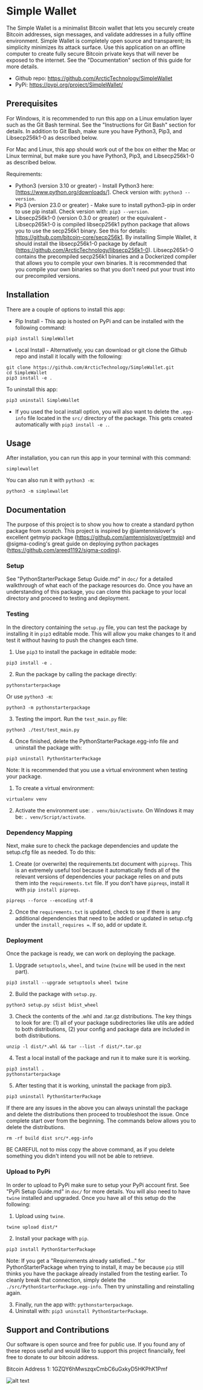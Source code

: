 # Simple Wallet
The Simple Wallet is a minimalist Bitcoin wallet that lets you securely create Bitcoin addresses, sign messages, and validate addresses in a fully offline environment. Simple Wallet is completely open source and transparent; its simplicity minimizes its attack surface. Use this application on an offline computer to create fully secure Bitcoin private keys that will never be exposed to the internet. See the "Documentation" section of this guide for more details.
* Github repo: https://github.com/ArcticTechnology/SimpleWallet
* PyPi: https://pypi.org/project/SimpleWallet/

## Prerequisites
For Windows, it is recommended to run this app on a Linux emulation layer such as the Git Bash terminal. See the "Instructions for Git Bash" section for details. In addition to Git Bash, make sure you have Python3, Pip3, and Libsecp256k1-0 as described below.

For Mac and Linux, this app should work out of the box on either the Mac or Linux terminal, but make sure you have Python3, Pip3, and Libsecp256k1-0 as described below.

Requirements:
* Python3 (version 3.10 or greater) - Install Python3 here: [https://www.python.org/downloads/]. Check version with: ```python3 --version```.
* Pip3 (version 23.0 or greater) - Make sure to install python3-pip in order to use pip install. Check version with: ```pip3 --version```.
* Libsecp256k1-0 (version 0.3.0 or greater) or the equivalent - Libsecp265k1-0 is compiled libsecp256k1 python package that allows you to use the secp256k1 binary. See this for details: https://github.com/bitcoin-core/secp256k1. By installing Simple Wallet, it should install the libsecp256k1-0 package by default (https://github.com/ArcticTechnology/libsecp256k1-0). Libsecp265k1-0 contains the precompiled secp256k1 binaries and a Dockerized compiler that allows you to compile your own binaries. It is recommended that you compile your own binaries so that you don't need put your trust into our precompiled versions.

## Installation
There are a couple of options to install this app:
* Pip Install - This app is hosted on PyPi and can be installed with the following command:
```
pip3 install SimpleWallet
```
* Local Install - Alternatively, you can download or git clone the Github repo and install it locally with the following:
```
git clone https://github.com/ArcticTechnology/SimpleWallet.git
cd SimpleWallet
pip3 install -e .
```
To uninstall this app:
```
pip3 uninstall SimpleWallet
```
* If you used the local install option, you will also want to delete the ```.egg-info``` file located in the ```src/``` directory of the package. This gets created automatically with ```pip3 install -e .```.

## Usage
After installation, you can run this app in your terminal with this command:
```
simplewallet
```
You can also run it with ```python3 -m```:
```
python3 -m simplewallet
```

## Documentation
The purpose of this project is to show you how to create a standard python package from scratch. This project is inspired by @iamtennislover's excellent getmyip package (https://github.com/iamtennislover/getmyip) and @sigma-coding's great guide on deploying python packages (https://github.com/areed1192/sigma-coding).

### Setup
See "PythonStarterPackage Setup Guide.md" in ```doc/``` for a detailed walkthrough of what each of the package resources do. Once you have an understanding of this package, you can clone this package to your local directory and proceed to testing and deployment.

### Testing
In the directory containing the ```setup.py``` file, you can test the package by installing it in ```pip3``` editable mode. This will allow you make changes to it and test it without having to push the changes each time.
1. Use ```pip3``` to install the package in editable mode:
```
pip3 install -e .
```
2. Run the package by calling the package directly:
```
pythonstarterpackage
```
Or use ```python3 -m```:
```
python3 -m pythonstarterpackage
```
3. Testing the import. Run the ```test_main.py``` file:
```
python3 ./test/test_main.py
```
4. Once finished, delete the PythonStarterPackage.egg-info file and uninstall the package with:
```
pip3 uninstall PythonStarterPackage
```

Note: It is recommended that you use a virtual environment when testing your package.
1. To create a virtual environment:
```
virtualenv venv
```
2. Activate the environment use: ```. venv/bin/activate```. On Windows it may be: ```. venv/Script/activate```.

### Dependency Mapping
Next, make sure to check the package dependencies and update the setup.cfg file as needed. To do this:
1. Create (or overwrite) the requirements.txt document with ```pipreqs```. This is an extremely useful tool because it automatically finds all of the relevant versions of dependencies your package relies on and puts them into the ```requirements.txt``` file. If you don't have ```pipreqs```, install it with ```pip install pipreqs```.
```
pipreqs --force --encoding utf-8
```
2. Once the ```requirements.txt``` is updated, check to see if there is any additional dependencies that need to be added or updated in setup.cfg under the ```install_requires =```. If so, add or update it.

### Deployment
Once the package is ready, we can work on deploying the package.

1. Upgrade ```setuptools```, ```wheel```, and ```twine``` (```twine``` will be used in the next part).
```
pip3 install --upgrade setuptools wheel twine
```
2. Build the package with ```setup.py```.
```
python3 setup.py sdist bdist_wheel
```
3. Check the contents of the .whl and .tar.gz distributions. The key things to look for are: (1) all of your package subdirectories like utils are added to both distributions, (2) your config and package data are included in both distributions.
```
unzip -l dist/*.whl && tar --list -f dist/*.tar.gz
```
4. Test a local install of the package and run it to make sure it is working.
```
pip3 install .
pythonstarterpackage
```
5. After testing that it is working, uninstall the package from pip3.
```
pip3 uninstall PythonStarterPackage
```
If there are any issues in the above you can always uninstall the package and delete the distributions then proceed to troubleshoot the issue. Once complete start over from the beginning. The commands below allows you to delete the distributions.
```
rm -rf build dist src/*.egg-info
```
BE CAREFUL not to miss copy the above command, as if you delete something you didn't intend you will not be able to retrieve.

### Upload to PyPi
In order to upload to PyPi make sure to setup your PyPi account first. See "PyPi Setup Guide.md" in ```doc/``` for more details. You will also need to have ```twine``` installed and upgraded. Once you have all of this setup do the following:

1. Upload using ```twine```.
```
twine upload dist/*
```
2. Install your package with ```pip```.
```
pip3 install PythonStarterPackage
```
Note: If you get a "Requirements already satisfied..." for PythonStarterPackage when trying to install, it may be because ```pip``` still thinks you have the package already installed from the testing earlier. To cleanly break that connection, simply delete the ```./src/PythonStarterPackage.egg-info```. Then try uninstalling and reinstalling again.

3. Finally, run the app with: ```pythonstarterpackage```.
4. Uninstall with: ```pip3 uninstall PythonStarterPackage```.

## Support and Contributions
Our software is open source and free for public use. If you found any of these repos useful and would like to support this project financially, feel free to donate to our bitcoin address.

Bitcoin Address 1: 1GZQY6hMwszqxCmbC6uGxkyD5HKPhK1Pmf

![alt text](https://github.com/ArcticTechnology/BitcoinAddresses/blob/main/btcaddr1.png?raw=true)
